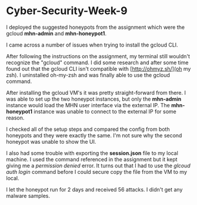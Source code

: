 # Cyber-Security-Week-9

I deployed the suggested honeypots from the assignment which were the gcloud **mhn-admin** and **mhn-honeypot1**.

I came across a number of issues when trying to install the gcloud CLI.

After following the instructions on the assignment, my terminal still wouldn't recognize the "gcloud" command. I did some research and after some time found out that the gcloud CLI isn't compatible with [http://ohmyz.sh/](oh my zsh). I uninstalled oh-my-zsh and was finally able to use the gcloud command.

After installing the gcloud VM's it was pretty straight-forward from there. I was able to set up the two honeypot instances, but only the **mhn-admin** instance would load the MHN user interface via the external IP. The **mhn-honeypot1** instance was unable to connect to the external IP for some reason.

I checked all of the setup steps and compared the config from both honeypots and they were exactly the same. I'm not sure why the second honeypot was unable to show the UI.

I also had some trouble with exporting the **session.json** file to my local machine. I used the command referenced in the assignment but it kept giving me a _permission denied_ error. It turns out that I had to use the _glcoud auth login_ command before I could secure copy the file from the VM to my local.

I let the honeypot run for 2 days and received 56 attacks. I didn't get any malware samples.
